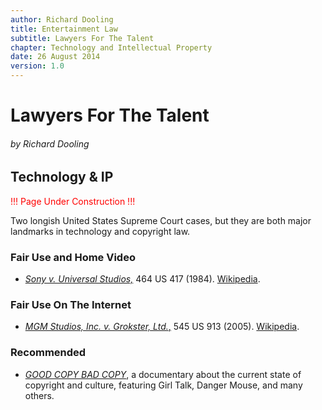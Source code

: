 ```yaml
---
author: Richard Dooling
title: Entertainment Law
subtitle: Lawyers For The Talent
chapter: Technology and Intellectual Property
date: 26 August 2014
version: 1.0
---
```


# Lawyers For The Talent

###### by Richard Dooling

## Technology & IP

<span style="color: red">!!! Page Under Construction !!!</span>

Two longish United States Supreme Court cases, but they are both major landmarks in technology and copyright law.

### Fair Use and Home Video

*   [*Sony v. Universal Studios,*](http://lawschool.westlaw.com/shared/westlawRedirect.aspx?task=find&cite=464us417&appflag=67.12) 464 US 417 (1984).  [Wikipedia](http://en.wikipedia.org/wiki/Sony_Corp._of_America_v._Universal_City_Studios,_Inc.).

### Fair Use On The Internet

*   [*MGM Studios, Inc. v. Grokster, Ltd.*,](http://lawschool.westlaw.com/shared/westlawRedirect.aspx?task=find&cite=545+U.S.+913&appflag=67.12) 545 US 913 (2005).  [Wikipedia](http://en.wikipedia.org/wiki/MGM_Studios,_Inc._v._Grokster,_Ltd.).

### Recommended ###

*   [*GOOD COPY BAD COPY*](http://blip.tv/good-copy-bad-copy/good-copy-bad-copy-full-feature-364089), a documentary about the current state of copyright and culture, featuring Girl Talk, Danger Mouse, and many others.



